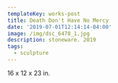 ```yaml
---
templateKey: works-post
title: Death Don't Have No Mercy
date: '2019-07-01T12:14:14-04:00'
image: /img/dsc_6478_1.jpg
description: stoneware. 2019
tags:
  - sculpture
---
```

16 x 12 x 23 in.
